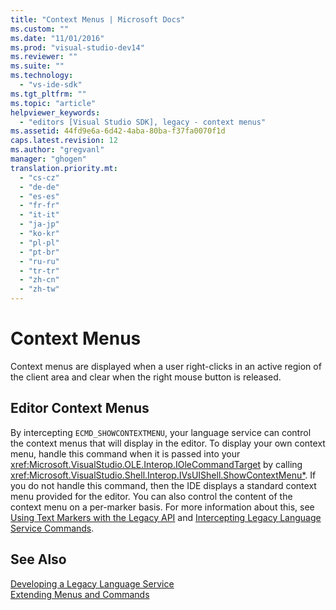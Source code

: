 ```yaml
---
title: "Context Menus | Microsoft Docs"
ms.custom: ""
ms.date: "11/01/2016"
ms.prod: "visual-studio-dev14"
ms.reviewer: ""
ms.suite: ""
ms.technology: 
  - "vs-ide-sdk"
ms.tgt_pltfrm: ""
ms.topic: "article"
helpviewer_keywords: 
  - "editors [Visual Studio SDK], legacy - context menus"
ms.assetid: 44fd9e6a-6d42-4aba-80ba-f37fa0070f1d
caps.latest.revision: 12
ms.author: "gregvanl"
manager: "ghogen"
translation.priority.mt: 
  - "cs-cz"
  - "de-de"
  - "es-es"
  - "fr-fr"
  - "it-it"
  - "ja-jp"
  - "ko-kr"
  - "pl-pl"
  - "pt-br"
  - "ru-ru"
  - "tr-tr"
  - "zh-cn"
  - "zh-tw"
---
```

# Context Menus
Context menus are displayed when a user right-clicks in an active region of the client area and clear when the right mouse button is released.  
  
## Editor Context Menus  
 By intercepting `ECMD_SHOWCONTEXTMENU`, your language service can control the context menus that will display in the editor. To display your own context menu, handle this command when it is passed into your <xref:Microsoft.VisualStudio.OLE.Interop.IOleCommandTarget> by calling <xref:Microsoft.VisualStudio.Shell.Interop.IVsUIShell.ShowContextMenu*>. If you do not handle this command, then the IDE displays a standard context menu provided for the editor. You can also control the content of the context menu on a per-marker basis. For more information about this, see [Using Text Markers with the Legacy API](../extensibility/using-text-markers-with-the-legacy-api.md) and [Intercepting Legacy Language Service Commands](../extensibility/internals/intercepting-legacy-language-service-commands.md).  
  
## See Also  
 [Developing a Legacy Language Service](../extensibility/internals/developing-a-legacy-language-service.md)   
 [Extending Menus and Commands](../extensibility/extending-menus-and-commands.md)
